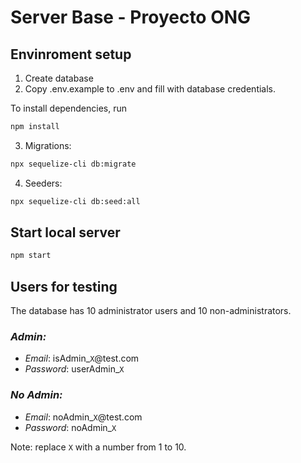 # Server Base - Proyecto ONG

## Envinroment setup

1. Create database
2. Copy .env.example to .env and fill with database credentials.

To install dependencies, run

```bash
npm install
```

3. Migrations:

```bash
npx sequelize-cli db:migrate
```

4. Seeders:

```bash
npx sequelize-cli db:seed:all
```

## Start local server

```bash
npm start
```

## Users for testing

The database has 10 administrator users and 10 non-administrators.

### _Admin:_

- _Email_: isAdmin\_`X`@test.com
- _Password_: userAdmin\_`X`

### _No Admin:_

- _Email_: noAdmin\_`X`@test.com
- _Password_: noAdmin\_`X`

Note: replace `X` with a number from 1 to 10.
